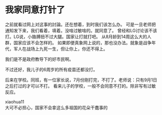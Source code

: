 # 我家同意打针了

之前就看过网上对这事的討論。还在想着，到时我们该怎么办。
可是一旦老师把通知发下来，我们看着，填着。没啥过敏啥的。就同意了。
曾经和LG讨论该不该打。LG说，小胳膊扭不过大腿。国家让打就打吧。
从8月龄到14周这么大的人群，国家应该不会怎样的。
如果即便真象网上说的，那也没办法。就象是战争年代，军人在战场上九死一生，但让你上，你还不得上。

我们是不是政府教导下的好市民啊。

不过还好，我儿子的6周岁的所有疫苗还都没打。

后来在学校。同班，有一位家长说，7月份刚打完，不打了。老师说：只有9月1日之后打过的才可以不打。
看来儿子的学校，一般不会同意不打的。除非写有过敏反应。



xiaohua11    
大可不必担心，国家不会拿这么多祖国的花朵干蠢事的


